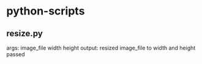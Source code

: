 # python-scripts
## resize.py
args: image_file width height
output: resized image_file to width and height passed
